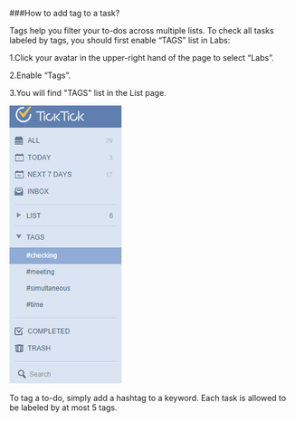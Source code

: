 ###How to add tag to a task?

Tags help you filter your to-dos across multiple lists. To check all tasks labeled by tags, you should first enable “TAGS” list in Labs:

1.Click your avatar in the upper-right hand of the page to select “Labs”.

2.Enable “Tags”.

3.You will find "TAGS" list in the List page.

![](../images/image1.10.2W.png)

To tag a to-do, simply add a hashtag to a keyword. Each task is allowed to be labeled by at most 5 tags.

